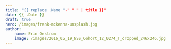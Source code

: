 ```yaml
---
title: "{{ replace .Name "-" " " | title }}"
date: {{ .Date }}
draft: true
hero: /images/frank-mckenna-unsplash.jpg
author:
    name: Erin Orstrom
    image: /images/2016_05_19_NSS_Cohort_12_0274_T_cropped_246x246.jpg
---
```


